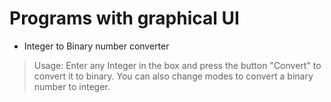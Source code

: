# Programs with graphical UI

* Integer to Binary number converter

> Usage:
> Enter any Integer in the box and press the button "Convert" to convert it to binary. You can also change modes to
> convert a binary number to integer.

